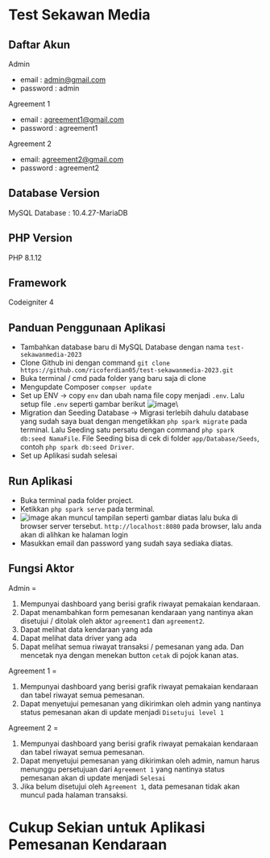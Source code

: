 # Test Sekawan Media

## Daftar Akun

Admin
- email : admin@gmail.com
- password : admin

Agreement 1
- email : agreement1@gmail.com
- password : agreement1

Agreement 2
- email: agreement2@gmail.com
- password : agreement2

## Database Version
MySQL Database : 10.4.27-MariaDB

## PHP Version
PHP 8.1.12

## Framework
Codeigniter 4

## Panduan Penggunaan Aplikasi
- Tambahkan database baru di MySQL Database dengan nama `test-sekawanmedia-2023`
- Clone Github ini dengan command `git clone https://github.com/ricoferdian05/test-sekawanmedia-2023.git`
- Buka terminal / cmd pada folder yang baru saja di clone
- Mengupdate Composer `compser update`
- Set up ENV -> copy `env` dan ubah nama file copy menjadi `.env`. Lalu setup file `.env` seperti gambar berikut ![image](https://github.com/ricoferdian05/test-sekawanmedia-2023/assets/71257965/318b8a1d-83b7-4aec-84b1-a110bf6739d1)\
- Migration dan Seeding Database -> Migrasi terlebih dahulu database yang sudah saya buat dengan mengetikkan `php spark migrate` pada terminal. Lalu Seeding satu persatu dengan command `php spark db:seed NamaFile`. File Seeding bisa di cek di folder `app/Database/Seeds`, contoh `php spark db:seed Driver`.
- Set up Aplikasi sudah selesai

## Run Aplikasi
- Buka terminal pada folder project.
- Ketikkan `php spark serve` pada terminal.
- ![image](https://github.com/ricoferdian05/test-sekawanmedia-2023/assets/71257965/d9887b0f-940c-4806-9c22-b941982d9faf) akan muncul tampilan seperti gambar diatas lalu buka di browser server tersebut. `http://localhost:8080` pada browser, lalu anda akan di alihkan ke halaman login
- Masukkan email dan password yang sudah saya sediaka diatas.

## Fungsi Aktor
Admin =
1. Mempunyai dashboard yang berisi grafik riwayat pemakaian kendaraan.
2. Dapat menambahkan form pemesanan kendaraan yang nantinya akan disetujui / ditolak oleh aktor `agreement1` dan `agreement2`.
3. Dapat melihat data kendaraan yang ada
4. Dapat melihat data driver yang ada
5. Dapat melihat semua riwayat transaksi / pemesanan yang ada. Dan mencetak nya dengan menekan button `cetak` di pojok kanan atas.

Agreement 1 =
1. Mempunyai dashboard yang berisi grafik riwayat pemakaian kendaraan dan tabel riwayat semua pemesanan.
2. Dapat menyetujui pemesanan yang dikirimkan oleh admin yang nantinya status pemesanan akan di update menjadi `Disetujui level 1`

Agreement 2 =
1. Mempunyai dashboard yang berisi grafik riwayat pemakaian kendaraan dan tabel riwayat semua pemesanan.
2. Dapat menyetujui pemesanan yang dikirimkan oleh admin, namun harus menunggu persetujuan dari `Agreement 1` yang nantinya status pemesanan akan di update menjadi `Selesai`
3. Jika belum disetujui oleh `Agreement 1`, data pemesanan tidak akan muncul pada halaman transaksi.

# Cukup Sekian untuk Aplikasi Pemesanan Kendaraan
